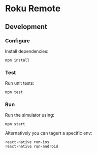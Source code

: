 # Roku Remote

## Development

### Configure
Install dependencies:

```
npm install
```

### Test
Run unit tests:

```
npm test
```

### Run
Run the simulator using:

```
npm start
```

Alternatively you can tagert a specific env:
```
react-native run-ios
react-native run-android
```